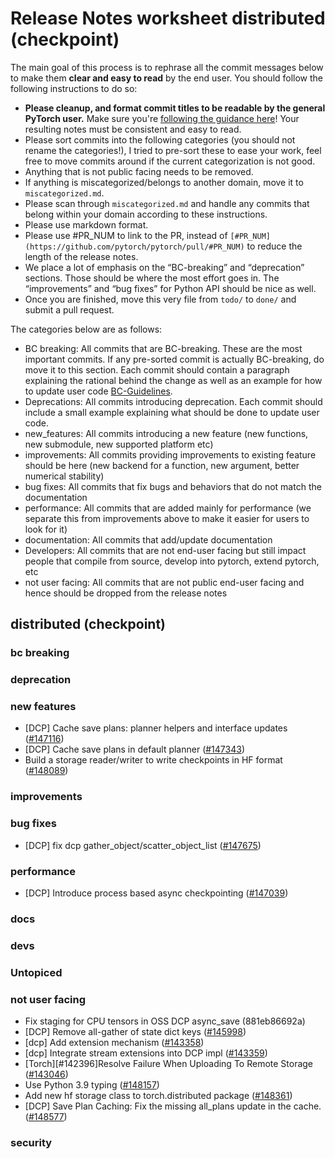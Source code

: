 
# Release Notes worksheet distributed (checkpoint)

The main goal of this process is to rephrase all the commit messages below to make them **clear and easy to read** by the end user. You should follow the following instructions to do so:

* **Please cleanup, and format commit titles to be readable by the general PyTorch user.** Make sure you're [following the guidance here](https://docs.google.com/document/d/14OmgGBr1w6gl1VO47GGGdwrIaUNr92DFhQbY_NEk8mQ/edit)! Your resulting notes must be consistent and easy to read.
* Please sort commits into the following categories (you should not rename the categories!), I tried to pre-sort these to ease your work, feel free to move commits around if the current categorization is not good.
* Anything that is not public facing needs to be removed.
* If anything is miscategorized/belongs to another domain, move it to `miscategorized.md`.
* Please scan through `miscategorized.md` and handle any commits that belong within your domain according to these instructions.
* Please use markdown format.
* Please use #PR_NUM to link to the PR, instead of `[#PR_NUM](https://github.com/pytorch/pytorch/pull/#PR_NUM)` to reduce the length of the release notes.
* We place a lot of emphasis on the “BC-breaking” and “deprecation” sections. Those should be where the most effort goes in. The “improvements” and “bug fixes” for Python API should be nice as well.
* Once you are finished, move this very file from `todo/` to `done/` and submit a pull request.

The categories below are as follows:

* BC breaking: All commits that are BC-breaking. These are the most important commits. If any pre-sorted commit is actually BC-breaking, do move it to this section. Each commit should contain a paragraph explaining the rational behind the change as well as an example for how to update user code [BC-Guidelines](https://docs.google.com/document/d/14OmgGBr1w6gl1VO47GGGdwrIaUNr92DFhQbY_NEk8mQ/edit#heading=h.a9htwgvvec1m).
* Deprecations: All commits introducing deprecation. Each commit should include a small example explaining what should be done to update user code.
* new_features: All commits introducing a new feature (new functions, new submodule, new supported platform etc)
* improvements: All commits providing improvements to existing feature should be here (new backend for a function, new argument, better numerical stability)
* bug fixes: All commits that fix bugs and behaviors that do not match the documentation
* performance: All commits that are added mainly for performance (we separate this from improvements above to make it easier for users to look for it)
* documentation: All commits that add/update documentation
* Developers: All commits that are not end-user facing but still impact people that compile from source, develop into pytorch, extend pytorch, etc
* not user facing: All commits that are not public end-user facing and hence should be dropped from the release notes

## distributed (checkpoint)
### bc breaking
### deprecation
### new features
- [DCP] Cache save plans: planner helpers and interface updates ([#147116](https://github.com/pytorch/pytorch/pull/147116))
- [DCP] Cache save plans in default planner ([#147343](https://github.com/pytorch/pytorch/pull/147343))
- Build a storage reader/writer to write checkpoints in HF format ([#148089](https://github.com/pytorch/pytorch/pull/148089))
### improvements
### bug fixes
- [DCP] fix dcp gather_object/scatter_object_list ([#147675](https://github.com/pytorch/pytorch/pull/147675))
### performance
- [DCP] Introduce process based async checkpointing ([#147039](https://github.com/pytorch/pytorch/pull/147039))
### docs
### devs
### Untopiced
### not user facing
- Fix staging for CPU tensors in OSS DCP async_save (881eb86692a)
- [DCP] Remove all-gather of state dict keys ([#145998](https://github.com/pytorch/pytorch/pull/145998))
- [dcp] Add extension mechanism ([#143358](https://github.com/pytorch/pytorch/pull/143358))
- [dcp] Integrate stream extensions into DCP impl ([#143359](https://github.com/pytorch/pytorch/pull/143359))
- [Torch][#142396]Resolve Failure When Uploading To Remote Storage ([#143046](https://github.com/pytorch/pytorch/pull/143046))
- Use Python 3.9 typing ([#148157](https://github.com/pytorch/pytorch/pull/148157))
- Add new hf storage class  to torch.distributed package ([#148361](https://github.com/pytorch/pytorch/pull/148361))
- [DCP] Save Plan Caching: Fix the missing all_plans update in the cache. ([#148577](https://github.com/pytorch/pytorch/pull/148577))
### security
